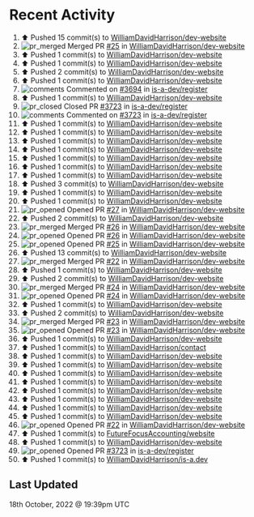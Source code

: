 # Recent Activity

<!--RECENT_ACTIVITY:start-->
1. ⬆️ Pushed 15 commit(s) to [WilliamDavidHarrison/dev-website](https://github.com/WilliamDavidHarrison/dev-website)
2. ![pr_merged](https://cdn.jsdelivr.net/gh/Readme-Workflows/Readme-Icons@main/icons/octicons/PullRequestMerged.svg) Merged PR [#25](https://github.com/WilliamDavidHarrison/dev-website/pull/25) in [WilliamDavidHarrison/dev-website](https://github.com/WilliamDavidHarrison/dev-website)
3. ⬆️ Pushed 1 commit(s) to [WilliamDavidHarrison/dev-website](https://github.com/WilliamDavidHarrison/dev-website)
4. ⬆️ Pushed 1 commit(s) to [WilliamDavidHarrison/dev-website](https://github.com/WilliamDavidHarrison/dev-website)
5. ⬆️ Pushed 2 commit(s) to [WilliamDavidHarrison/dev-website](https://github.com/WilliamDavidHarrison/dev-website)
6. ⬆️ Pushed 1 commit(s) to [WilliamDavidHarrison/dev-website](https://github.com/WilliamDavidHarrison/dev-website)
7. ![comments](https://cdn.jsdelivr.net/gh/Readme-Workflows/Readme-Icons@main/icons/octicons/Comment.svg) Commented on [#3694](https://github.com/is-a-dev/register/pull/3694#issuecomment-1282146484) in [is-a-dev/register](https://github.com/is-a-dev/register)
8. ⬆️ Pushed 1 commit(s) to [WilliamDavidHarrison/dev-website](https://github.com/WilliamDavidHarrison/dev-website)
9. ![pr_closed](https://cdn.jsdelivr.net/gh/Readme-Workflows/Readme-Icons@main/icons/octicons/PullRequestClosed.svg) Closed PR [#3723](https://github.com/is-a-dev/register/pull/3723) in [is-a-dev/register](https://github.com/is-a-dev/register)
10. ![comments](https://cdn.jsdelivr.net/gh/Readme-Workflows/Readme-Icons@main/icons/octicons/Comment.svg) Commented on [#3723](https://github.com/is-a-dev/register/pull/3723#issuecomment-1282118588) in [is-a-dev/register](https://github.com/is-a-dev/register)
11. ⬆️ Pushed 1 commit(s) to [WilliamDavidHarrison/dev-website](https://github.com/WilliamDavidHarrison/dev-website)
12. ⬆️ Pushed 1 commit(s) to [WilliamDavidHarrison/dev-website](https://github.com/WilliamDavidHarrison/dev-website)
13. ⬆️ Pushed 1 commit(s) to [WilliamDavidHarrison/dev-website](https://github.com/WilliamDavidHarrison/dev-website)
14. ⬆️ Pushed 1 commit(s) to [WilliamDavidHarrison/dev-website](https://github.com/WilliamDavidHarrison/dev-website)
15. ⬆️ Pushed 1 commit(s) to [WilliamDavidHarrison/dev-website](https://github.com/WilliamDavidHarrison/dev-website)
16. ⬆️ Pushed 1 commit(s) to [WilliamDavidHarrison/dev-website](https://github.com/WilliamDavidHarrison/dev-website)
17. ⬆️ Pushed 1 commit(s) to [WilliamDavidHarrison/dev-website](https://github.com/WilliamDavidHarrison/dev-website)
18. ⬆️ Pushed 3 commit(s) to [WilliamDavidHarrison/dev-website](https://github.com/WilliamDavidHarrison/dev-website)
19. ⬆️ Pushed 1 commit(s) to [WilliamDavidHarrison/dev-website](https://github.com/WilliamDavidHarrison/dev-website)
20. ⬆️ Pushed 1 commit(s) to [WilliamDavidHarrison/dev-website](https://github.com/WilliamDavidHarrison/dev-website)
21. ![pr_opened](https://cdn.jsdelivr.net/gh/Readme-Workflows/Readme-Icons@main/icons/octicons/PullRequestOpened.svg) Opened PR [#27](https://github.com/WilliamDavidHarrison/dev-website/pull/27) in [WilliamDavidHarrison/dev-website](https://github.com/WilliamDavidHarrison/dev-website)
22. ⬆️ Pushed 2 commit(s) to [WilliamDavidHarrison/dev-website](https://github.com/WilliamDavidHarrison/dev-website)
23. ![pr_merged](https://cdn.jsdelivr.net/gh/Readme-Workflows/Readme-Icons@main/icons/octicons/PullRequestMerged.svg) Merged PR [#26](https://github.com/WilliamDavidHarrison/dev-website/pull/26) in [WilliamDavidHarrison/dev-website](https://github.com/WilliamDavidHarrison/dev-website)
24. ![pr_opened](https://cdn.jsdelivr.net/gh/Readme-Workflows/Readme-Icons@main/icons/octicons/PullRequestOpened.svg) Opened PR [#26](https://github.com/WilliamDavidHarrison/dev-website/pull/26) in [WilliamDavidHarrison/dev-website](https://github.com/WilliamDavidHarrison/dev-website)
25. ![pr_opened](https://cdn.jsdelivr.net/gh/Readme-Workflows/Readme-Icons@main/icons/octicons/PullRequestOpened.svg) Opened PR [#25](https://github.com/WilliamDavidHarrison/dev-website/pull/25) in [WilliamDavidHarrison/dev-website](https://github.com/WilliamDavidHarrison/dev-website)
26. ⬆️ Pushed 13 commit(s) to [WilliamDavidHarrison/dev-website](https://github.com/WilliamDavidHarrison/dev-website)
27. ![pr_merged](https://cdn.jsdelivr.net/gh/Readme-Workflows/Readme-Icons@main/icons/octicons/PullRequestMerged.svg) Merged PR [#22](https://github.com/WilliamDavidHarrison/dev-website/pull/22) in [WilliamDavidHarrison/dev-website](https://github.com/WilliamDavidHarrison/dev-website)
28. ⬆️ Pushed 1 commit(s) to [WilliamDavidHarrison/dev-website](https://github.com/WilliamDavidHarrison/dev-website)
29. ⬆️ Pushed 2 commit(s) to [WilliamDavidHarrison/dev-website](https://github.com/WilliamDavidHarrison/dev-website)
30. ![pr_merged](https://cdn.jsdelivr.net/gh/Readme-Workflows/Readme-Icons@main/icons/octicons/PullRequestMerged.svg) Merged PR [#24](https://github.com/WilliamDavidHarrison/dev-website/pull/24) in [WilliamDavidHarrison/dev-website](https://github.com/WilliamDavidHarrison/dev-website)
31. ![pr_opened](https://cdn.jsdelivr.net/gh/Readme-Workflows/Readme-Icons@main/icons/octicons/PullRequestOpened.svg) Opened PR [#24](https://github.com/WilliamDavidHarrison/dev-website/pull/24) in [WilliamDavidHarrison/dev-website](https://github.com/WilliamDavidHarrison/dev-website)
32. ⬆️ Pushed 1 commit(s) to [WilliamDavidHarrison/dev-website](https://github.com/WilliamDavidHarrison/dev-website)
33. ⬆️ Pushed 2 commit(s) to [WilliamDavidHarrison/dev-website](https://github.com/WilliamDavidHarrison/dev-website)
34. ![pr_merged](https://cdn.jsdelivr.net/gh/Readme-Workflows/Readme-Icons@main/icons/octicons/PullRequestMerged.svg) Merged PR [#23](https://github.com/WilliamDavidHarrison/dev-website/pull/23) in [WilliamDavidHarrison/dev-website](https://github.com/WilliamDavidHarrison/dev-website)
35. ![pr_opened](https://cdn.jsdelivr.net/gh/Readme-Workflows/Readme-Icons@main/icons/octicons/PullRequestOpened.svg) Opened PR [#23](https://github.com/WilliamDavidHarrison/dev-website/pull/23) in [WilliamDavidHarrison/dev-website](https://github.com/WilliamDavidHarrison/dev-website)
36. ⬆️ Pushed 1 commit(s) to [WilliamDavidHarrison/dev-website](https://github.com/WilliamDavidHarrison/dev-website)
37. ⬆️ Pushed 1 commit(s) to [WilliamDavidHarrison/contact](https://github.com/WilliamDavidHarrison/contact)
38. ⬆️ Pushed 1 commit(s) to [WilliamDavidHarrison/dev-website](https://github.com/WilliamDavidHarrison/dev-website)
39. ⬆️ Pushed 1 commit(s) to [WilliamDavidHarrison/dev-website](https://github.com/WilliamDavidHarrison/dev-website)
40. ⬆️ Pushed 1 commit(s) to [WilliamDavidHarrison/dev-website](https://github.com/WilliamDavidHarrison/dev-website)
41. ⬆️ Pushed 1 commit(s) to [WilliamDavidHarrison/dev-website](https://github.com/WilliamDavidHarrison/dev-website)
42. ⬆️ Pushed 1 commit(s) to [WilliamDavidHarrison/dev-website](https://github.com/WilliamDavidHarrison/dev-website)
43. ⬆️ Pushed 1 commit(s) to [WilliamDavidHarrison/dev-website](https://github.com/WilliamDavidHarrison/dev-website)
44. ⬆️ Pushed 1 commit(s) to [WilliamDavidHarrison/dev-website](https://github.com/WilliamDavidHarrison/dev-website)
45. ⬆️ Pushed 1 commit(s) to [WilliamDavidHarrison/dev-website](https://github.com/WilliamDavidHarrison/dev-website)
46. ![pr_opened](https://cdn.jsdelivr.net/gh/Readme-Workflows/Readme-Icons@main/icons/octicons/PullRequestOpened.svg) Opened PR [#22](https://github.com/WilliamDavidHarrison/dev-website/pull/22) in [WilliamDavidHarrison/dev-website](https://github.com/WilliamDavidHarrison/dev-website)
47. ⬆️ Pushed 1 commit(s) to [FutureFocusAccounting/website](https://github.com/FutureFocusAccounting/website)
48. ⬆️ Pushed 1 commit(s) to [WilliamDavidHarrison/dev-website](https://github.com/WilliamDavidHarrison/dev-website)
49. ![pr_opened](https://cdn.jsdelivr.net/gh/Readme-Workflows/Readme-Icons@main/icons/octicons/PullRequestOpened.svg) Opened PR [#3723](https://github.com/is-a-dev/register/pull/3723) in [is-a-dev/register](https://github.com/is-a-dev/register)
50. ⬆️ Pushed 1 commit(s) to [WilliamDavidHarrison/is-a.dev](https://github.com/WilliamDavidHarrison/is-a.dev)
<!--RECENT_ACTIVITY:end-->

## Last Updated
<!--RECENT_ACTIVITY:last_update-->
18th October, 2022 @ 19:39pm UTC
<!--RECENT_ACTIVITY:last_update_end-->
